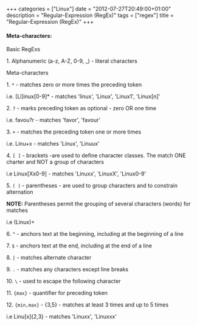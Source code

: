 +++
categories = ["Linux"]
date = "2012-07-27T20:49:00+01:00"
description = "Regular-Expression (RegEx)"
tags = ["regex"]
title = "Regular-Expression (RegEx)"
+++

#### Meta-characters:

Basic RegExs

1\. Alphanumeric (a-z, A-Z, 0-9, _) - literal characters

Meta-characters

1\. `*` - matches zero or more times the preceding token

i.e. [Ll]inux[0-9]* - matches 'linux', 'Linux', 'Linux1', 'Linux[n]'

2\. `?` - marks preceding token as optional - zero OR one time

i.e. favou?r - matches 'favor', 'favour'

3\. `+` - matches the preceding token one or more times

i.e. Linu+x - matches 'Linux', 'Linuux'

4\. `[ ]` - brackets -are used to define character classes. The match ONE charter and NOT a group of characters

i.e Linux[Xx0-9] - matches 'Linuxx', 'LinuxX', 'Linux0-9'

5\. `( )` - parentheses - are used to group characters and to constrain alternation

**NOTE:** Parentheses permit the grouping of several characters (words) for matches

i.e (Linux)+

6\. `^` - anchors text at the beginning, including at the beginning of a line

7\.  `$` - anchors text at the end, including at the end of a line

8\. `|` - matches alternate character

9\. `.` - matches any characters except line breaks

10\. `\` - used to escape the following character

11\. `{max}` - quantifier for preceding token

12\. `{min,max}` - {3,5} - matches at least 3 times and up to 5 times

i.e Linu[x]{2,3} - matches 'Linuxx', 'Linuxxx'
